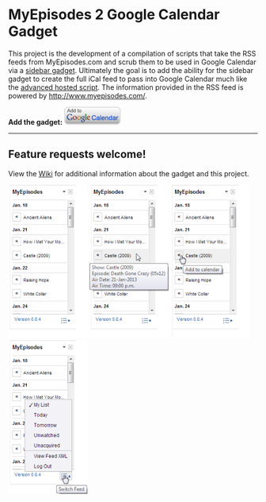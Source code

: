 # MyEpisodes 2 Google Calendar Gadget
This project is the development of a compilation of scripts that take the RSS feeds from MyEpisodes.com and scrub them to be used in Google Calendar via a [sidebar gadget](https://developers.google.com/google-apps/calendar/gadgets/sidebar/). Ultimately the goal is to add the ability for the sidebar gadget to create the full iCal feed to pass into Google Calendar much like the [advanced hosted script](https://code.google.com/p/my-episodes-2-ical/wiki/ScriptSetup). The information provided in the RSS feed is powered by http://www.myepisodes.com/.

**Add the gadget:** <a href="https://www.google.com/calendar/render?gadgeturl=https://github.com/neojato/my-episodes-2-ical/blob/master/myepisodes2ical.xml"><img src="https://github.com/neojato/my-episodes-2-ical/blob/master/images/addToGC.gif"/></a>

***

## Feature requests welcome!
View the [Wiki](https://github.com/neojato/my-episodes-2-ical/wiki) for additional information about the gadget and this project.

<img width="160px" src="https://github.com/neojato/my-episodes-2-ical/blob/master/images/v0.8.4/screenshot1.1.png"/>
<img width="160px" src="https://github.com/neojato/my-episodes-2-ical/blob/master/images/v0.8.4/screenshot2.1.png"/>
<img width="160px" src="https://github.com/neojato/my-episodes-2-ical/blob/master/images/v0.8.4/screenshot3.1.png"/>
<img width="160px" src="https://github.com/neojato/my-episodes-2-ical/blob/master/images/v0.8.4/screenshot4.1.png"/>
